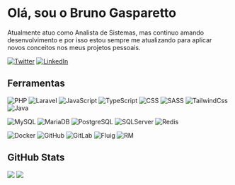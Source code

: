 # Olá, sou o Bruno Gasparetto

Atualmente atuo como Analista de Sistemas, mas continuo amando desenvolvimento e por isso estou sempre me atualizando para aplicar novos conceitos nos meus projetos pessoais.

[![Twitter](https://img.shields.io/badge/Twitter-000000?style=for-the-badge&logo=Twitter&logoColor=white)](https://twitter.com/brunoguntz) [![LinkedIn](https://img.shields.io/badge/LinkedIn-000000?style=for-the-badge&logo=LinkedIn&logoColor=white)](https://www.linkedin.com/in/brunogasparetto)

## Ferramentas

![PHP](https://img.shields.io/badge/PHP-7a86b8?style=flat&logo=PHP&logoColor=white)
![Laravel](https://img.shields.io/badge/Laravel-ff3326?style=flat&logo=Laravel&logoColor=white)
![JavaScript](https://img.shields.io/badge/JS-F7DF1E?style=flat&logo=javascript&logoColor=white)
![TypeScript](https://img.shields.io/badge/TypeScript-3179c6?style=flat&logo=TypeScript&logoColor=white)
![CSS](https://img.shields.io/badge/CSS-379ad6?style=flat&logo=csswizardry&logoColor=white)
![SASS](https://img.shields.io/badge/SASS-ce6b9c?style=flat&logo=sass&logoColor=white)
![TailwindCss](https://img.shields.io/badge/TailwindCss-38bdf8?style=flat&logo=tailwindcss&logoColor=white)
![Java](https://img.shields.io/badge/Java-e97104?style=plastic&logo=OpenJDK&logoColor=white)

![MySQL](https://img.shields.io/badge/MySQL-3e6e93?style=flat&logo=MySQL&logoColor=white)
![MariaDB](https://img.shields.io/badge/MariaDB-ba7257?style=flat&logo=MariaDB&logoColor=white)
![PostgreSQL](https://img.shields.io/badge/PostgreSQL-336791?style=flat&logo=Postgresql&logoColor=white)
![SQLServer](https://img.shields.io/badge/SQLServer-0078d4?style=flat&logo=microsoft&logoColor=white)
![Redis](https://img.shields.io/badge/Redis-c83632?style=flat&logo=redis&logoColor=white)

![Docker](https://img.shields.io/badge/Docker-119fed?style=flat&logo=docker&logoColor=white)
![GitHub](https://img.shields.io/badge/GitHub-080808?style=flat&logo=github&logoColor=white)
![GitLab](https://img.shields.io/badge/GitLab-e34930?style=flat&logo=gitlab&logoColor=white)
![Fluig](https://img.shields.io/badge/Fluig-ffcc10?style=flat&logo=totvs&logoColor=white)
![RM](https://img.shields.io/badge/RM-0199be?style=flat&logo=totvs&logoColor=white)

## GitHub Stats

![](https://github-readme-stats.vercel.app/api/top-langs/?username=brunogasparetto&theme=dracula&hide_border=false&include_all_commits=true&count_private=true&layout=compact)
![](https://github-readme-stats.vercel.app/api?username=brunogasparetto&theme=dracula&hide_border=false&include_all_commits=true&count_private=true) 

